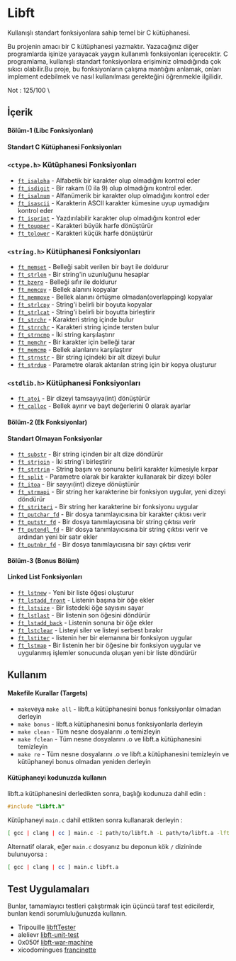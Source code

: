 
# Libft

Kullanışlı standart fonksiyonlara sahip temel bir C kütüphanesi.

Bu projenin amacı bir C kütüphanesi yazmaktır. Yazacağınız diğer programlarda işinize yarayacak yaygın kullanımlı fonksiyonları içerecektir.
C programlama, kullanışlı standart fonksiyonlara erişiminiz olmadığında çok sıkıcı olabilir.Bu proje, bu fonksiyonların çalışma mantığını anlamak, onları implement edebilmek ve nasıl kullanılması gerekteğini öğrenmekle ilgilidir.

Not : 125/100 \

## İçerik

#### Bölüm-1 (Libc Fonksiyonları)
#### Standart C Kütüphanesi Fonksiyonları
### `<ctype.h>` Kütüphanesi Fonksiyonları

- [`ft_isalpha`](ft_isalpha.c)	- Alfabetik bir karakter olup olmadığını kontrol eder
- [`ft_isdigit`](ft_isdigit.c)	- Bir rakam (0 ila 9) olup olmadığını kontrol eder.
- [`ft_isalnum`](ft_isalnum.c)	- Alfanümerik bir karakter olup olmadığını kontrol eder
- [`ft_isascii`](ft_isascii.c)	- Karakterin ASCII karakter kümesine uyup uymadığını kontrol eder
- [`ft_isprint`](ft_isprint.c)	- Yazdırılabilir karakter olup olmadığını kontrol eder
- [`ft_toupper`](ft_toupper.c)	- Karakteri büyük harfe dönüştürür
- [`ft_tolower`](ft_tolower.c)	- Karakteri küçük harfe dönüştürür

### `<string.h>` Kütüphanesi Fonksiyonları

- [`ft_memset`](ft_memset.c)	- Belleği sabit verilen bir bayt ile doldurur
- [`ft_strlen`](ft_strlen.c)	- Bir string'in uzunluğunu hesaplar
- [`ft_bzero`](ft_bzero.c)	- Belleği sıfır ile doldurur
- [`ft_memcpy`](ft_memcpy.c)	- Bellek alanını kopyalar
- [`ft_memmove`](ft_memmove.c)	- Bellek alanını örtüşme olmadan(overlapping) kopyalar
- [`ft_strlcpy`](ft_strlcpy.c)	- String'i belirli bir boyuta kopyalar
- [`ft_strlcat`](ft_strlcat.c)	- String'i belirli bir boyutta birleştirir
- [`ft_strchr`](ft_strchr.c)	- Karakteri string içinde bulur
- [`ft_strrchr`](ft_strrchr.c)	- Karakteri string içinde tersten bulur
- [`ft_strncmp`](ft_strncmp.c)	- İki string karşılaştırır
- [`ft_memchr`](ft_memchr.c)	- Bir karakter için belleği tarar
- [`ft_memcmp`](ft_memcmp.c)	- Bellek alanlarını karşılaştırır
- [`ft_strnstr`](ft_strnstr.c)	- Bir string içindeki bir alt dizeyi bulur
- [`ft_strdup`](ft_strdup.c)	- Parametre olarak aktarılan string için bir kopya oluşturur

### `<stdlib.h>` Kütüphanesi Fonksiyonları
- [`ft_atoi`](ft_atoi.c)		- Bir dizeyi tamsayıya(int) dönüştürür
- [`ft_calloc`](ft_calloc.c)	- Bellek ayırır ve bayt değerlerini 0 olarak ayarlar

#### Bölüm-2 (Ek Fonksiyonlar)
#### Standart Olmayan Fonksiyonlar
- [`ft_substr`](ft_substr.c)	- Bir string içinden bir alt dize döndürür
- [`ft_strjoin`](ft_strjoin.c)	- İki string'i birleştirir
- [`ft_strtrim`](ft_strtrim.c)	- String başını ve sonunu belirli karakter kümesiyle kırpar
- [`ft_split`](ft_split.c)		- Parametre olarak bir karakter kullanarak bir dizeyi böler
- [`ft_itoa`](ft_itoa.c)		- Bir sayıyı(int) dizeye dönüştürür
- [`ft_strmapi`](ft_strmapi.c)	- Bir string her karakterine bir fonksiyon uygular, yeni dizeyi döndürür
- [`ft_striteri`](ft_striteri.c)	- Bir string her karakterine bir fonksiyonu uygular
- [`ft_putchar_fd`](ft_putchar_fd.c)	- Bir dosya tanımlayıcısına bir karakter çıktısı verir
- [`ft_putstr_fd`](ft_putstr_fd.c)	- Bir dosya tanımlayıcısına bir string çıktısı verir
- [`ft_putendl_fd`](ft_putendl_fd.c)	- Bir dosya tanımlayıcısına bir string çıktısı verir ve ardından yeni bir satır ekler
- [`ft_putnbr_fd`](ft_putnbr_fd.c)	- Bir dosya tanımlayıcısına bir sayı çıktısı verir

#### Bölüm-3 (Bonus Bölüm)
#### Linked List Fonksiyonları

- [`ft_lstnew`](ft_lstnew_bonus.c)	- Yeni bir liste öğesi oluşturur
- [`ft_lstadd_front`](ft_lstadd_front_bonus.c)	- Listenin başına bir öğe ekler
- [`ft_lstsize`](ft_lstsize_bonus.c)	- Bir listedeki öğe sayısını sayar
- [`ft_lstlast`](ft_lstlast_bonus.c)	- Bir listenin son öğesini döndürür
- [`ft_lstadd_back`](ft_lstadd_back_bonus.c)	- Listenin sonuna bir öğe ekler
- [`ft_lstclear`](ft_lstclear_bonus.c)	- Listeyi siler ve listeyi serbest bırakır
- [`ft_lstiter`](ft_lstiter_bonus.c)	- listenin her bir elemanına bir fonksiyon uygular
- [`ft_lstmap`](ft_lstmap_bonus.c)	- Bir listenin her bir öğesine bir fonksiyon uygular ve uygulanmış işlemler sonucunda oluşan yeni bir liste döndürür

## Kullanım

#### Makefile Kurallar (Targets)
* `make`veya `make all` - libft.a kütüphanesini bonus fonksiyonlar olmadan derleyin
* `make bonus` - libft.a kütüphanesini bonus fonksiyonlarla derleyin
* `make clean` - Tüm nesne dosyalarını .o temizleyin
* `make fclean` - Tüm nesne dosyalarını .o ve libft.a kütüphanesini temizleyin
* `make re` - Tüm nesne dosyalarını .o ve libft.a kütüphanesini temizleyin ve kütüphaneyi bonus olmadan yeniden derleyin

#### Kütüphaneyi kodunuzda kullanın
libft.a kütüphanesini derledikten sonra, başlığı kodunuza dahil edin :
```c
#include "libft.h"
```
Kütüphaneyi `main.c` dahil ettikten sonra kullanarak derleyin :
```bash
[ gcc | clang | cc ] main.c -I path/to/libft.h -L path/to/libft.a -lft
```
Alternatif olarak, eğer `main.c` dosyanız bu deponun kök `/` dizininde bulunuyorsa :
```bash
[ gcc | clang | cc ] main.c libft.a
```

## Test Uygulamaları

Bunlar, tamamlayıcı testleri çalıştırmak için üçüncü taraf test edicilerdir, bunları kendi sorumluluğunuzda kullanın.

* Tripouille [libftTester](https://github.com/Tripouille/libftTester)
* alelievr [libft-unit-test](https://github.com/alelievr/libft-unit-test)
* 0x050f [libft-war-machine](https://github.com/0x050f/libft-war-machine)
* xicodomingues [francinette](https://github.com/xicodomingues/francinette)
